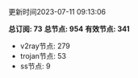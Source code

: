 更新时间2023-07-11 09:13:06

**总订阅: 73**
**总节点: 954**
**有效节点: 341**
- v2ray节点: 279
- trojan节点: 53
- ss节点: 9
